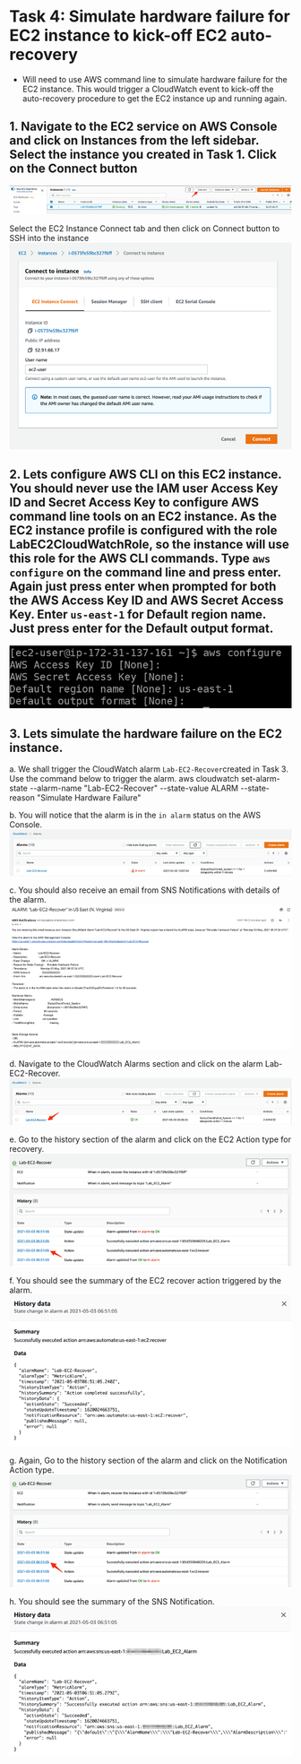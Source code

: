 # Task 4: Simulate hardware failure for EC2 instance to kick-off EC2 auto-recovery
- Will need to use AWS command line to simulate hardware failure for the EC2 instance. This would trigger a CloudWatch event to kick-off the auto-recovery procedure to get the EC2 instance up and running again.

## 1.	Navigate to the EC2 service on AWS Console and click on Instances from the left sidebar. Select the instance you created in Task 1. Click on the Connect button
![Alt text](../../../readme-images/Horizontal-scaling/t4-1.png)
 
Select the EC2 Instance Connect tab and then click on Connect button to SSH into the instance
![Alt text](../../../readme-images/Horizontal-scaling/t4-1b.png)
 
## 2.	Lets configure AWS CLI on this EC2 instance. You should never use the IAM user Access Key ID and Secret Access Key to configure AWS command line tools on an EC2 instance. As the EC2 instance profile is configured with the role LabEC2CloudWatchRole, so the instance will use this role for the AWS CLI commands. Type `aws configure` on the command line and press enter. Again just press enter when prompted for both the AWS Access Key ID and AWS Secret Access Key. Enter `us-east-1` for Default region name. Just press enter for the Default output format.
![Alt text](../../../readme-images/Horizontal-scaling/t4-2.png)
 
## 3.	Lets simulate the hardware failure on the EC2 instance.

a.	We shall trigger the CloudWatch alarm `Lab-EC2-Recover`created in Task 3. Use the command below to trigger the alarm.
aws cloudwatch set-alarm-state --alarm-name "Lab-EC2-Recover" --state-value ALARM --state-reason "Simulate Hardware Failure"
 
b.	You will notice that the alarm is in the `in alarm` status on the AWS Console.
![Alt text](../../../readme-images/Horizontal-scaling/t4-3b.png)
 
c.	You should also receive an email from SNS Notifications with details of the alarm.
![Alt text](../../../readme-images/Horizontal-scaling/t4-3c.png)
 
d.	Navigate to the CloudWatch Alarms section and click on the alarm Lab-EC2-Recover.
![Alt text](../../../readme-images/Horizontal-scaling/t4-3d.png)
 
e.	Go to the history section of the alarm and click on the EC2 Action type for recovery.
![Alt text](../../../readme-images/Horizontal-scaling/t4-3e.png)
 
f.	You should see the summary of the EC2 recover action triggered by the alarm.
![Alt text](../../../readme-images/Horizontal-scaling/t4-3f.png)
 
g.	Again, Go to the history section of the alarm and click on the Notification Action type.
![Alt text](../../../readme-images/Horizontal-scaling/t4-3g.png)
 
h.	You should see the summary of the SNS Notification.
![Alt text](../../../readme-images/Horizontal-scaling/t4-3i.png)
 


